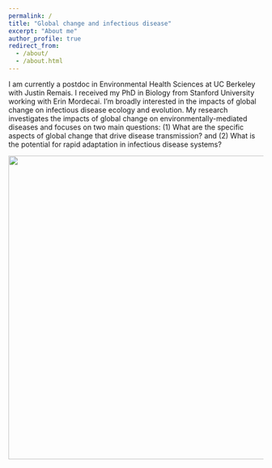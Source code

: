 ```yaml
---
permalink: /
title: "Global change and infectious disease"
excerpt: "About me"
author_profile: true
redirect_from: 
  - /about/
  - /about.html
---
```


I am currently a postdoc in Environmental Health Sciences at UC Berkeley with Justin Remais. I received my PhD in Biology from Stanford University working with Erin Mordecai. I’m broadly interested in the impacts of global change on infectious disease ecology and evolution. My research investigates the impacts of global change on environmentally-mediated diseases and focuses on two main questions: (1) What are the specific aspects of global change that drive disease transmission? and (2) What is the potential for rapid adaptation in infectious disease systems?


<p align="center">
  <img width="600"
    src="http://lcouper.github.io/assets/Sampling1.jpg">
  </p>    
<p align="center"> 



  
